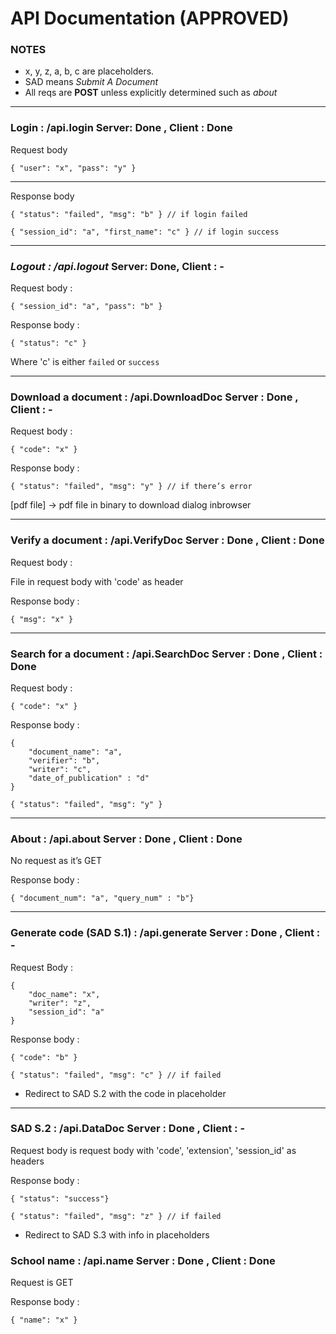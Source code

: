 ﻿# API Documentation (APPROVED)

### **NOTES**

- x, y, z, a, b, c are placeholders.
- SAD means _Submit A Document_
- All reqs are **POST** unless explicitly determined such as _about_

---

### **Login : /api.login** Server: Done , Client : Done

Request body

```jsonc
{ "user": "x", "pass": "y" }
```

---

Response body

```jsonc
{ "status": "failed", "msg": "b" } // if login failed
```

```jsonc
{ "session_id": "a", "first_name": "c" } // if login success
```

---

### _Logout : /api.logout_ Server: Done, Client : -

Request body :

```jsonc
{ "session_id": "a", "pass": "b" }
```

Response body :

```jsonc
{ "status": "c" }
```

Where 'c' is either `failed` or `success`

---

### **Download a document : /api.DownloadDoc** Server : Done , Client : -

Request body :

```jsonc
{ "code": "x" }
```

Response body :

```jsonc
{ "status": "failed", "msg": "y" } // if there’s error
```

[pdf file] → pdf file in binary to download dialog inbrowser

---

### **Verify a document : /api.VerifyDoc** Server : Done , Client : Done

Request body :

File in request body with 'code' as header

Response body :

```jsonc
{ "msg": "x" }
```

---

### **Search for a document : /api.SearchDoc** Server : Done , Client : Done

Request body :

```jsonc
{ "code": "x" }
```

Response body :

```jsonc
{
	"document_name": "a",
	"verifier": "b",
	"writer": "c",
	"date_of_publication" : "d"
}
```

```jsonc
{ "status": "failed", "msg": "y" }
```

---

### **About : /api.about** Server : Done , Client : Done

No request as it’s GET

Response body :

```jsonc
{ "document_num": "a", "query_num" : "b"}
```

---

### **Generate code (SAD S.1) : /api.generate** Server : Done , Client : -

Request Body :

```jsonc
{
	"doc_name": "x",
	"writer": "z",
	"session_id": "a"
}
```

Response body :

```jsonc
{ "code": "b" }
```

```jsonc
{ "status": "failed", "msg": "c" } // if failed
```

- Redirect to SAD S.2 with the code in placeholder

---

### **SAD S.2 : /api.DataDoc** Server : Done , Client : -

Request body is request body with 'code', 'extension', 'session_id' as headers

Response body :

```jsonc
{ "status": "success"}
```

```jsonc
{ "status": "failed", "msg": "z" } // if failed
```

- Redirect to SAD S.3 with info in placeholders

### **School name : /api.name** Server : Done , Client : Done

Request is GET

Response body :

```jsonc
{ "name": "x" }
```
